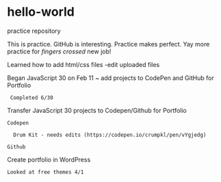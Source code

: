 # hello-world
practice repository

This is practice. GitHub is interesting. Practice makes perfect. 
Yay more practice for *fingers crossed* new job! 

Learned how to add html/css files
  -edit uploaded files
  
Began JavaScript 30 on Feb 11 ~ add projects to CodePen and GitHub for Portfolio
     
     Completed 6/30

Transfer JavaScript 30 projects to Codepen/Github for Portfolio
  
    Codepen
      
      Drum Kit - needs edits (https://codepen.io/crumpkl/pen/vYgjedg)
    
    Github
    
Create portfolio in WordPress

    Looked at free themes 4/1
